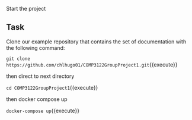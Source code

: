 Start the project

## Task
Clone our example repository that contains the set of documentation with the following command:

`git clone https://github.com/chlhugo01/COMP3122GroupProject1.git`{{execute}}

then direct to next directory

`cd COMP3122GroupProject1`{{execute}}

then docker compose up

`docker-compose up`{{execute}}
